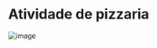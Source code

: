 # Atividade de pizzaria
![image](https://github.com/user-attachments/assets/5a850d73-45f7-439e-bdcc-3f411c97d166)
